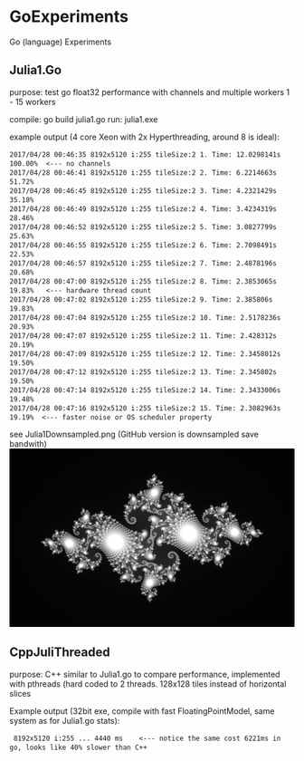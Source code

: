 # GoExperiments
Go (language) Experiments

## Julia1.Go

purpose: test go float32 performance with channels and multiple workers 1 - 15 workers

compile: go build julia1.go
run: julia1.exe

example output (4 core Xeon with 2x Hyperthreading, around 8 is ideal):

	2017/04/28 00:46:35 8192x5120 i:255 tileSize:2 1. Time: 12.0298141s 100.00%  <--- no channels
	2017/04/28 00:46:41 8192x5120 i:255 tileSize:2 2. Time: 6.2214663s 51.72%
	2017/04/28 00:46:45 8192x5120 i:255 tileSize:2 3. Time: 4.2321429s 35.18%
	2017/04/28 00:46:49 8192x5120 i:255 tileSize:2 4. Time: 3.4234319s 28.46%
	2017/04/28 00:46:52 8192x5120 i:255 tileSize:2 5. Time: 3.0827799s 25.63%
	2017/04/28 00:46:55 8192x5120 i:255 tileSize:2 6. Time: 2.7098491s 22.53%
	2017/04/28 00:46:57 8192x5120 i:255 tileSize:2 7. Time: 2.4878196s 20.68%
	2017/04/28 00:47:00 8192x5120 i:255 tileSize:2 8. Time: 2.3853065s 19.83%   <--- hardware thread count
	2017/04/28 00:47:02 8192x5120 i:255 tileSize:2 9. Time: 2.385806s 19.83%
	2017/04/28 00:47:04 8192x5120 i:255 tileSize:2 10. Time: 2.5178236s 20.93%
	2017/04/28 00:47:07 8192x5120 i:255 tileSize:2 11. Time: 2.428312s 20.19%
	2017/04/28 00:47:09 8192x5120 i:255 tileSize:2 12. Time: 2.3458012s 19.50%
	2017/04/28 00:47:12 8192x5120 i:255 tileSize:2 13. Time: 2.345802s 19.50%
	2017/04/28 00:47:14 8192x5120 i:255 tileSize:2 14. Time: 2.3433006s 19.48%
	2017/04/28 00:47:16 8192x5120 i:255 tileSize:2 15. Time: 2.3082963s 19.19%  <--- faster noise or OS scheduler property

see Julia1Downsampled.png (GitHub version is downsampled save bandwith)
![Julia1Downsampled](Julia1Downsampled.png)

## CppJuliThreaded

purpose: C++ similar to Julia1.go to compare performance, implemented with pthreads (hard coded to 2 threads. 128x128 tiles instead of horizontal slices

Example output (32bit exe, compile with fast FloatingPointModel, same system as for Julia1.go stats):

     8192x5120 i:255 ... 4440 ms    <--- notice the same cost 6221ms in go, looks like 40% slower than C++
     
 
